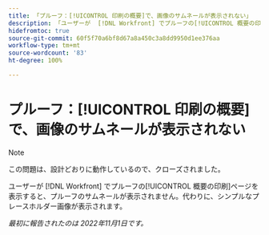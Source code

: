 ```yaml
---
title: 「プルーフ：[!UICONTROL 印刷の概要]で、画像のサムネールが表示されない」
description: 「ユーザーが  [!DNL Workfront] でプルーフの[!UICONTROL 概要の印刷]ページを表示すると、プルーフのサムネールが表示されません。代わりに、シンプルなプレースホルダー画像が表示されます。」
hidefromtoc: true
source-git-commit: 60f5f70a6bf8d67a8a450c3a8dd9950d1ee376aa
workflow-type: tm+mt
source-wordcount: '83'
ht-degree: 100%

---
```



# プルーフ：[!UICONTROL 印刷の概要]で、画像のサムネールが表示されない

<!--This is on both the WF and WFP TOCs-->

>[!NOTE]
>
>この問題は、設計どおりに動作しているので、クローズされました。

ユーザーが [!DNL Workfront] でプルーフの[!UICONTROL 概要の印刷]ページを表示すると、プルーフのサムネールが表示されません。代わりに、シンプルなプレースホルダー画像が表示されます。

_最初に報告されたのは 2022年11月1日です。_

